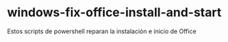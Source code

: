 # windows-fix-office-install-and-start
Estos scripts de powershell reparan la instalación e inicio de Office
